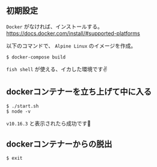 ## 初期設定

`Docker` がなければ、インストールする。  
https://docs.docker.com/install/#supported-platforms

以下のコマンドで、 `Alpine Linux` のイメージを作成。

```console
$ docker-compose build
```

`fish shell` が使える、イカした環境です✌

## dockerコンテナーを立ち上げて中に入る

```console
$ ./start.sh
$ node -v
```
`v10.16.3` と表示されたら成功です🎉

## dockerコンテナーからの脱出

```console
$ exit
```
